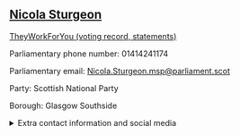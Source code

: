 ## <a href="https://www.parliament.scot/msps/current-and-previous-msps/nicola-sturgeon">Nicola Sturgeon</a>

<a href="https://www.theyworkforyou.com/mp/14105/nicola_sturgeon">TheyWorkForYou (voting record, statements)</a> 

Parliamentary phone number: 01414241174 

Parliamentary email: Nicola.Sturgeon.msp@parliament.scot 

Party: Scottish National Party 

Borough: Glasgow Southside 

<details><summary>Extra contact information and social media</summary> 
<li>Parliamentary address: The Scottish Parliament, EH99 1SP, Edinburgh</li>
<li>Local office address: Unit 3, Govanhill Workspace, 69 Dixon Road, Glasgow, G42 8AT</li>
<li>Local office phone number: 01414241174</li>
<li>Twitter:</li>
<li>Facebook:</li>
<li>Website:</li>
</details>